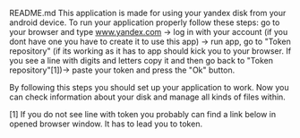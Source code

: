 ﻿README.md
This application is made for using your yandex disk from your android device.
To run your application properly follow these steps:
	go to your browser and type www.yandex.com ->
	log in with your account (if you dont have one you have to create it to use this app) ->
	run app, go to "Token repository" (if its working as it has to app should kick you to your browser. If you see a line with digits and letters copy it and then go back to "Token repository"[1])->
	paste your token and press the "Ok" button.

By following this steps you should set up your application to work. Now you can check information about your disk and manage all kinds of files within.

[1] If you do not see line with token you probably can find a link below in opened browser window. It has to lead you to token.